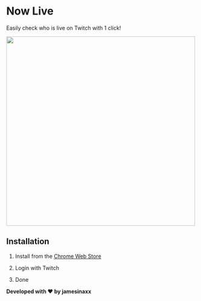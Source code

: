 # Now Live

Easily check who is live on Twitch with 1 click!

<img title="" src="https://raw.githubusercontent.com/jamesinaxx/NowLive/staging/src/assets/screenshots/Dark.jpg" alt="" width="500">

## Installation

1. Install from the [Chrome Web Store](https://chrome.google.com/webstore/detail/now-live/fonhghodpbmhkkccljcjkpjjooehflpk)

2. Login with Twitch

3. Done

**Developed with ❤️ by jamesinaxx**
